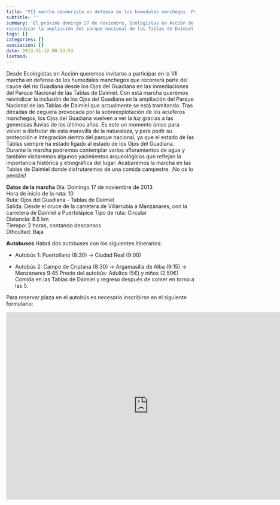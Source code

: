 ```yaml
---
title: 'VII marcha senderista en defensa de los humedales manchegos: Por la recuperación de los Ojos del Guadiana'
subtitle: ''
summary: 'El próximo domingo 27 de noviembre, Ecologistas en Acción de Ciudad Real organiza la VII marcha en defensa de los humedales manchegos, que en esta edición será para
reivindicar la ampliación del parque nacional de las Tablas de Daimiel hasta los Ojos del Guadiana. '
tags: []
categories: []
asociacion: []
date: 2013-11-12 08:23:53
lastmod:
---
```


Desde Ecologistas en Acción queremos invitaros a participar en la VII marcha en defensa de los humedales manchegos que recorrerá parte del cauce del río Guadiana desde los Ojos del Guadiana en las inmediaciones del Parque Nacional de las Tablas de Daimiel. 
Con esta marcha queremos reivindicar la inclusión de los Ojos del Guadiana en la ampliación del Parque Nacional de las Tablas de Daimiel que actualmente se está tramitando.
Tras décadas de ceguera provocada por la sobreexplotación de los acuíferos manchegos, los Ojos del Guadiana vuelven a ver la luz gracias a las generosas lluvias de los últimos años. Es este un momento único para volver a disfrutar de esta maravilla de la naturaleza, y para pedir su protección e integración dentro del parque nacional, ya que el estado de las Tablas siempre ha estado ligado al estado de los Ojos del Guadiana. 
Durante la marcha podremos contemplar varios afloramientos de agua y también visitaremos algunos yacimientos arqueológicos que reflejan la importancia histórica y etnográfica del lugar.
Acabaremos la marcha en las Tablas de Daimiel donde disfrutaremos de una comida campestre. 
¡No os lo perdáis!


**Datos de la marcha**
Día: Domingo 17 de noviembre de 2013<br>
Hora de inicio de la ruta: 10<br>
Ruta: Ojos del Guadiana - Tablas de Daimiel<br>
Salida: Desde el cruce de la carretera de Villarrubia a Manzanares, con la 
carretera de Daimiel a Puertolápice
Tipo de ruta: Circular<br>
Distancia: 8.5 km<br>
Tiempo: 2 horas, contando descansos<br>
Dificultad: Baja<br>

**Autobuses**
Habrá dos autobuses con los siguientes itinerarios:<br>

-  Autobús 1: Puertollano (8:30) -> Ciudad Real (9:00) 

-  Autobús 2: Campo de Criptana (8:30) -> Argamasilla de Alba (9:15) -> Manzanares 9:45
Precio del autobús: Adultos (5€) y niños (2.50€)<br>
Comida en las Tablas de Daimiel y regreso después de comer en torno a las 5.  

Para reservar plaza en el autobús es necesario inscribirse en el siguiente formulario:
<iframe src="https://docs.google.com/forms/d/1ypAemSMHPaOuvENiAzH5yjKVtF46H3sFmZf_Y-aq1OI/viewform?embedded=true" width="760" height="500" frameborder="0" marginheight="0" marginwidth="0">Cargando...</iframe>

